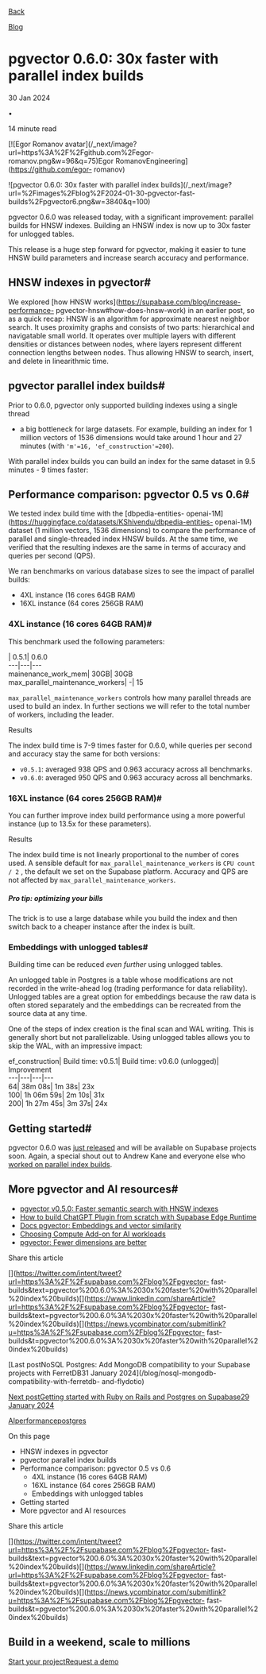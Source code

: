 [Back](/blog)

[Blog](/blog)

# pgvector 0.6.0: 30x faster with parallel index builds

30 Jan 2024

•

14 minute read

[![Egor Romanov avatar](/_next/image?url=https%3A%2F%2Fgithub.com%2Fegor-
romanov.png&w=96&q=75)Egor RomanovEngineering](https://github.com/egor-
romanov)

![pgvector 0.6.0: 30x faster with parallel index
builds](/_next/image?url=%2Fimages%2Fblog%2F2024-01-30-pgvector-fast-
builds%2Fpgvector6.png&w=3840&q=100)

pgvector 0.6.0 was released today, with a significant improvement: parallel
builds for HNSW indexes. Building an HNSW index is now up to 30x faster for
unlogged tables.

This release is a huge step forward for pgvector, making it easier to tune
HNSW build parameters and increase search accuracy and performance.

## HNSW indexes in pgvector#

We explored [how HNSW works](https://supabase.com/blog/increase-performance-
pgvector-hnsw#how-does-hnsw-work) in an earlier post, so as a quick recap:
HNSW is an algorithm for approximate nearest neighbor search. It uses
proximity graphs and consists of two parts: hierarchical and navigatable small
world. It operates over multiple layers with different densities or distances
between nodes, where layers represent different connection lengths between
nodes. Thus allowing HNSW to search, insert, and delete in linearithmic time.

## pgvector parallel index builds#

Prior to 0.6.0, pgvector only supported building indexes using a single thread
- a big bottleneck for large datasets. For example, building an index for 1
million vectors of 1536 dimensions would take around 1 hour and 27 minutes
(with `'m'=16, 'ef_construction'=200`).

With parallel index builds you can build an index for the same dataset in 9.5
minutes - 9 times faster:

## Performance comparison: pgvector 0.5 vs 0.6#

We tested index build time with the [dbpedia-entities-
openai-1M](https://huggingface.co/datasets/KShivendu/dbpedia-entities-
openai-1M) dataset (1 million vectors, 1536 dimensions) to compare the
performance of parallel and single-threaded index HNSW builds. At the same
time, we verified that the resulting indexes are the same in terms of accuracy
and queries per second (QPS).

We ran benchmarks on various database sizes to see the impact of parallel
builds:

  * 4XL instance (16 cores 64GB RAM)
  * 16XL instance (64 cores 256GB RAM)

### 4XL instance (16 cores 64GB RAM)#

This benchmark used the following parameters:

| 0.5.1| 0.6.0  
---|---|---  
mainenance_work_mem| 30GB| 30GB  
max_parallel_maintenance_workers| -| 15  
  
`max_parallel_maintenance_workers` controls how many parallel threads are used
to build an index. In further sections we will refer to the total number of
workers, including the leader.

Results

The index build time is 7-9 times faster for 0.6.0, while queries per second
and accuracy stay the same for both versions:

  * `v0.5.1`: averaged 938 QPS and 0.963 accuracy across all benchmarks.
  * `v0.6.0`: averaged 950 QPS and 0.963 accuracy across all benchmarks.

### 16XL instance (64 cores 256GB RAM)#

You can further improve index build performance using a more powerful instance
(up to 13.5x for these parameters).

Results

The index build time is not linearly proportional to the number of cores used.
A sensible default for `max_parallel_maintenance_workers` is `CPU count / 2` ,
the default we set on the Supabase platform. Accuracy and QPS are not affected
by `max_parallel_maintenance_workers`.

##### Pro tip: optimizing your bills

The trick is to use a large database while you build the index and then switch
back to a cheaper instance after the index is built.

### Embeddings with unlogged tables#

Building time can be reduced _even further_ using unlogged tables.

An unlogged table in Postgres is a table whose modifications are not recorded
in the write-ahead log (trading performance for data reliability). Unlogged
tables are a great option for embeddings because the raw data is often stored
separately and the embeddings can be recreated from the source data at any
time.

One of the steps of index creation is the final scan and WAL writing. This is
generally short but not parallelizable. Using unlogged tables allows you to
skip the WAL, with an impressive impact:

ef_construction| Build time: v0.5.1| Build time: v0.6.0 (unlogged)|
Improvement  
---|---|---|---  
64| 38m 08s| 1m 38s| 23x  
100| 1h 06m 59s| 2m 10s| 31x  
200| 1h 27m 45s| 3m 37s| 24x  
  
## Getting started#

pgvector 0.6.0 was [just
released](https://github.com/pgvector/pgvector/releases/tag/v0.6.0) and will
be available on Supabase projects soon. Again, a special shout out to Andrew
Kane and everyone else who [worked on parallel index
builds](https://github.com/pgvector/pgvector/issues/409).

## More pgvector and AI resources#

  * [pgvector v0.5.0: Faster semantic search with HNSW indexes](https://supabase.com/blog/increase-performance-pgvector-hnsw)
  * [How to build ChatGPT Plugin from scratch with Supabase Edge Runtime](https://supabase.com/blog/building-chatgpt-plugins-template)
  * [Docs pgvector: Embeddings and vector similarity](https://supabase.com/docs/guides/database/extensions/pgvector)
  * [Choosing Compute Add-on for AI workloads](https://supabase.com/docs/guides/ai/choosing-compute-addon)
  * [pgvector: Fewer dimensions are better](https://supabase.com/blog/fewer-dimensions-are-better-pgvector)

Share this article

[](https://twitter.com/intent/tweet?url=https%3A%2F%2Fsupabase.com%2Fblog%2Fpgvector-
fast-
builds&text=pgvector%200.6.0%3A%2030x%20faster%20with%20parallel%20index%20builds)[](https://www.linkedin.com/shareArticle?url=https%3A%2F%2Fsupabase.com%2Fblog%2Fpgvector-
fast-
builds&text=pgvector%200.6.0%3A%2030x%20faster%20with%20parallel%20index%20builds)[](https://news.ycombinator.com/submitlink?u=https%3A%2F%2Fsupabase.com%2Fblog%2Fpgvector-
fast-
builds&t=pgvector%200.6.0%3A%2030x%20faster%20with%20parallel%20index%20builds)

[Last postNoSQL Postgres: Add MongoDB compatibility to your Supabase projects
with FerretDB31 January 2024](/blog/nosql-mongodb-compatibility-with-ferretdb-
and-flydotio)

[Next postGetting started with Ruby on Rails and Postgres on Supabase29
January 2024](/blog/ruby-on-rails-postgres)

[AI](/blog/tags/AI)[performance](/blog/tags/performance)[postgres](/blog/tags/postgres)

On this page

  * HNSW indexes in pgvector
  * pgvector parallel index builds
  * Performance comparison: pgvector 0.5 vs 0.6
    * 4XL instance (16 cores 64GB RAM)
    * 16XL instance (64 cores 256GB RAM)
    * Embeddings with unlogged tables
  * Getting started
  * More pgvector and AI resources

Share this article

[](https://twitter.com/intent/tweet?url=https%3A%2F%2Fsupabase.com%2Fblog%2Fpgvector-
fast-
builds&text=pgvector%200.6.0%3A%2030x%20faster%20with%20parallel%20index%20builds)[](https://www.linkedin.com/shareArticle?url=https%3A%2F%2Fsupabase.com%2Fblog%2Fpgvector-
fast-
builds&text=pgvector%200.6.0%3A%2030x%20faster%20with%20parallel%20index%20builds)[](https://news.ycombinator.com/submitlink?u=https%3A%2F%2Fsupabase.com%2Fblog%2Fpgvector-
fast-
builds&t=pgvector%200.6.0%3A%2030x%20faster%20with%20parallel%20index%20builds)

## Build in a weekend, scale to millions

[Start your project](https://supabase.com/dashboard)[Request a
demo](/contact/sales)

